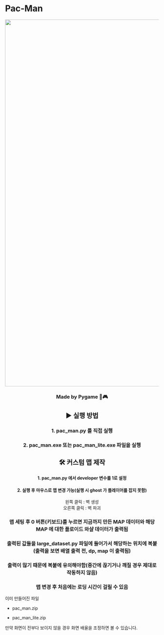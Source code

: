 # Pac-Man
<div align="center">
  <img width="1200" alt="game_playing" src="https://github.com/python-programmer1512/Pac-Man/assets/68761453/58886a1e-2b61-4693-8d0d-8ed96ecfa2eb">
</div>  

<div align="center">

  ### Made by Pygame 🐍🎮
  
</div>  


  
<div align="center">
  
  ## ▶️ 실행 방법



  ### <div align="center"> 1. pac_man.py 를 직접 실행 </div>

  ### <div align="center"> 2. pac_man.exe 또는 pac_man_lite.exe 파일을 실행 </div>



  
  ## 🛠 커스텀 맵 제작
  
  #### <div align="center"> 1. pac_man.py 에서 developer 변수를 1로 설정 </div>
    
  #### <div align="center"> 2. 실행 후 마우스로 맵 변경 가능(실행 시 ghost 가 플레이어를 잡지 못함) </div>

  <div align="center"> 왼쪽 클릭 : 벽 생성 </div>
  
  <div align="center"> 오른쪽 클릭 : 벽 파괴 </div>

  ### 맵 세팅 후 0 버튼(키보드)를 누르면 지금까지 만든 MAP 데이터와 해당 MAP 에 대한 플로이드 와샬 데이터가 출력됨

  ### 출력된 값들을 large_dataset.py 파일에 들어가서 해당하는 위치에 복붙(출력을 보면 배열 출력 전, dp, map 이 출력됨)

  ### 출력이 많기 때문에 복붙에 유의해야함(중간에 끊기거나 깨질 경우 제대로 작동하지 않음)

  ### 맵 변경 후 처음에는 로딩 시간이 걸릴 수 있음

    
  
  
</div>

이미 만들어진 파일

* pac_man.zip
  
* pac_man_lite.zip

만약 화면이 전부다 보이지 않을 경우 화면 배율을 조정하면 볼 수 있습니다.
